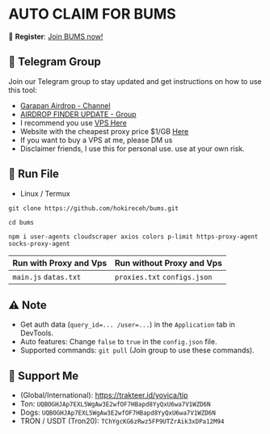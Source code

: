 # AUTO CLAIM FOR BUMS

🔗 **Register**: [Join BUMS now!](https://bit.ly/-bums)

## 📢 Telegram Group

Join our Telegram group to stay updated and get instructions on how to use this tool:

- [Garapan Airdrop - Channel](https://t.me/garapanairdrop_indonesia)
- [AIRDROP FINDER UPDATE - Group](https://t.me/airdrop_finder_update)
- I recommend you use [VPS Here](https://bit.ly/vps-here)
- Website with the cheapest proxy price $1/GB [Here](https://dataimpulse.com/?aff=52576)
- If you want to buy a VPS at me, please DM us
- Disclaimer friends, I use this for personal use. use at your own risk.

## 🚀 Run File

- Linux / Termux
```
git clone https://github.com/hokireceh/bums.git
```
```
cd bums
```
```
npm i user-agents cloudscraper axios colors p-limit https-proxy-agent socks-proxy-agent
```

| Run with Proxy and Vps        | Run without Proxy and Vps |
| -------------------------------- | ------------------- |
| `main.js` `datas.txt` | `proxies.txt` `configs.json` |

## ⚠️ Note

- Get auth data (`query_id=... /user=...`) in the `Application` tab in DevTools.
- Auto features: Change `false` to `true` in the `config.json` file.
- Supported commands: `git pull` (Join group to use these commands).

## 💱 Support Me

- (Global/International): https://trakteer.id/yovica/tip
- Ton: ```UQBOGHJAp7EXL5WgAw3E2wfOF7HBapd8YyQxU6wa7V1WZD6N```
- Dogs: ```UQBOGHJAp7EXL5WgAw3E2wfOF7HBapd8YyQxU6wa7V1WZD6N```
- TRON / USDT (Tron20): ```TChYgcKG6zRwz5FP9UTZrAik3xDPa12M94```


